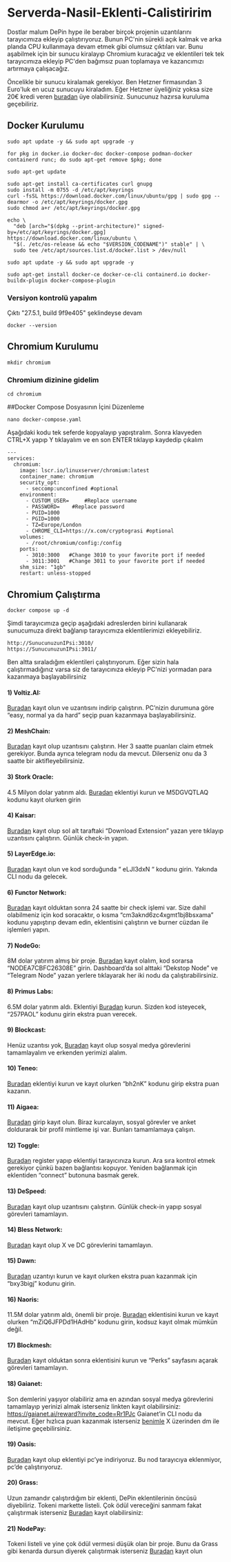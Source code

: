 # Serverda-Nasil-Eklenti-Calistiririm

Dostlar malum DePin hype ile beraber birçok projenin uzantılarını tarayıcımıza ekleyip çalıştırıyoruz. Bunun PC'nin sürekli açık kalmak ve arka planda CPU kullanmaya devam etmek gibi olumsuz çıktıları var. Bunu aşabilmek için bir sunucu kiralayıp Chromium kuracağız ve eklentileri tek tek tarayıcımıza ekleyip PC'den bağımsız puan toplamaya ve kazancımızı artırmaya çalışacağız.


Öncelikle bir sunucu kiralamak gerekiyor. Ben Hetzner firmasından 3 Euro'luk en ucuz sunucuyu kiraladım. Eğer Hetzner üyeliğiniz yoksa size 20€ kredi veren [buradan](https://hetzner.cloud/?ref=RacCSRmrsndd) üye olabilirsiniz. Sunucunuz hazırsa kuruluma geçebiliriz.

## Docker Kurulumu

```
sudo apt update -y && sudo apt upgrade -y
```
```
for pkg in docker.io docker-doc docker-compose podman-docker containerd runc; do sudo apt-get remove $pkg; done
```
```
sudo apt-get update
```
```
sudo apt-get install ca-certificates curl gnupg
sudo install -m 0755 -d /etc/apt/keyrings
curl -fsSL https://download.docker.com/linux/ubuntu/gpg | sudo gpg --dearmor -o /etc/apt/keyrings/docker.gpg
sudo chmod a+r /etc/apt/keyrings/docker.gpg
```
```
echo \
  "deb [arch="$(dpkg --print-architecture)" signed-by=/etc/apt/keyrings/docker.gpg] https://download.docker.com/linux/ubuntu \
  "$(. /etc/os-release && echo "$VERSION_CODENAME")" stable" | \
  sudo tee /etc/apt/sources.list.d/docker.list > /dev/null
```
```
sudo apt update -y && sudo apt upgrade -y
```
```
sudo apt-get install docker-ce docker-ce-cli containerd.io docker-buildx-plugin docker-compose-plugin
```

### Versiyon kontrolü yapalım

Çıktı "27.5.1, build 9f9e405" şeklindeyse devam
```
docker --version
```

## Chromium Kurulumu

```
mkdir chromium
```

### Chromium dizinine gidelim

```
cd chromium
```

##Docker Compose Dosyasının İçini Düzenleme

```
nano docker-compose.yaml
```

Aşağıdaki kodu tek seferde kopyalayıp yapıştıralım. Sonra klavyeden CTRL+X yapıp Y tıklayalım ve en son ENTER tıklayıp kaydedip çıkalım

```
---
services:
  chromium:
    image: lscr.io/linuxserver/chromium:latest
    container_name: chromium
    security_opt:
      - seccomp:unconfined #optional
    environment:
      - CUSTOM_USER=     #Replace username
      - PASSWORD=    #Replace password
      - PUID=1000
      - PGID=1000
      - TZ=Europe/London
      - CHROME_CLI=https://x.com/cryptograsi #optional
    volumes:
      - /root/chromium/config:/config
    ports:
      - 3010:3000   #Change 3010 to your favorite port if needed
      - 3011:3001   #Change 3011 to your favorite port if needed
    shm_size: "1gb"
    restart: unless-stopped
```

## Chromium Çalıştırma

```
docker compose up -d
```

Şimdi tarayıcımıza geçip aşağıdaki adreslerden birini kullanarak sunucumuza direkt bağlanıp tarayıcımıza eklentilerimizi ekleyebiliriz.

```
http://SunucunuzunIPsi:3010/
https://SunucunuzunIPsi:3011/
```


Ben altta sıraladığım eklentileri çalıştırıyorum. Eğer sizin hala çalıştırmadığınız varsa siz de tarayıcınıza ekleyip PC'nizi yormadan para kazanmaya başlayabilirsiniz

#### 1) Voltiz.AI:



[Buradan](https://voltix.ai/dashboard/salenodes?ref=F6IRN) kayıt olun ve uzantısını indirip çalıştırın. PC’nizin durumuna göre “easy, normal ya da hard” seçip puan kazanmaya başlayabilirsiniz.



#### 2) MeshChain:



[Buradan](https://app.meshchain.ai?ref=OLC6I2MQA74V) kayıt olup uzantısını çalıştırın. Her 3 saatte puanları claim etmek gerekiyor. Bunda ayrıca telegram nodu da mevcut. Dilerseniz onu da 3 saatte bir aktifleyebilirsiniz.



#### 3) Stork Oracle:
4.5 Milyon dolar yatırım aldı.
[Buradan](https://chromewebstore.google.com/detail/stork-verify/knnliglhgkmlblppdejchidfihjnockl) eklentiyi kurun ve M5DGVQTLAQ kodunu kayıt olurken girin



#### 4) Kaisar:
[Buradan](https://zero.kaisar.io/register?ref=ojclWt827) kayıt olup sol alt taraftaki “Download Extension” yazan yere tıklayıp uzantısını çalıştırın. Günlük check-in yapın.



#### 5) LayerEdge.io:
[Buradan](https://dashboard.layeredge.io/) kayıt olun ve kod sorduğunda “ eLJI3dxN “ kodunu girin. Yakında CLI nodu da gelecek.



#### 6) Functor Network:
[Buradan](https://node.securitylabs.xyz/?from=extension&type=signin&referralCode=cm3aknd6zc4xgmt1bj8bsxama) kayıt olduktan sonra 24 saatte bir check işlemi var. Size dahil olabilmeniz için kod soracaktır, o kısma “cm3aknd6zc4xgmt1bj8bsxama” kodunu yapıştırıp devam edin, eklentisini çalıştırın ve burner cüzdan ile işlemleri yapın.



#### 7) NodeGo:
8M dolar yatırım almış bir proje.
[Buradan](https://app.nodego.ai/r/NODEA7CBFC26308E) kayıt olalım, kod sorarsa “NODEA7CBFC26308E” girin. Dashboard’da sol alttaki “Dekstop Node” ve “Telegram Node” yazan yerlere tıklayarak her iki nodu da çalıştırabilirsiniz.



#### 8) Primus Labs:
6.5M dolar yatırım aldı.
Eklentiyi  [Buradan](https://chromewebstore.google.com/detail/primus-prev-pado/oeiomhmbaapihbilkfkhmlajkeegnjhe) kurun.
Sizden kod isteyecek, “257PAOL” kodunu girin ekstra puan verecek. 



#### 9) Blockcast:
Henüz uzantısı yok,  [Buradan](http://10.0.2.112:3000?referral-code=tK6Qzf) kayıt olup sosyal medya görevlerini tamamlayalım ve erkenden yerimizi alalım.



#### 10) Teneo:
[Buradan](https://chromewebstore.google.com/detail/teneo-community-node/emcclcoaglgcpoognfiggmhnhgabppkm) eklentiyi kurun ve kayıt olurken “bh2nK” kodunu girip ekstra puan kazanın.



#### 11) Aigaea: 
[Buradan](https://app.aigaea.net/register?ref=gasrYgeZzxX362) girip kayıt olun. Biraz kurcalayın, sosyal görevler ve anket doldurarak bir profil mintleme işi var. Bunları tamamlamaya çalışın.



#### 12) Toggle:
[Buradan](https://toggle.pro/sign-up/69e0bffa-b45f-4b55-957f-477dc32a7f56) register yapıp eklentiyi tarayıcınıza kurun. Ara sıra kontrol etmek gerekiyor çünkü bazen bağlantısı kopuyor. Yeniden bağlanmak için eklentiden “connect” butonuna basmak gerek.



#### 13) DeSpeed:
[Buradan](https://app.despeed.net/register?ref=eWeZvpjmjTVO) kayıt olup uzantısını çalıştırın. Günlük check-in yapıp sosyal görevleri tamamlayın.



#### 14) Bless Network:
[Buradan](https://bless.network/dashboard?ref=H63JOD) kayıt olup X ve DC görevlerini tamamlayın.



#### 15) Dawn:
[Buradan](https://chromewebstore.google.com/detail/dawn-validator-chrome-ext/fpdkjdnhkakefebpekbdhillbhonfjjp) uzantıyı kurun ve kayıt olurken ekstra puan kazanmak için “bxy3bigj” kodunu girin.



#### 16) Naoris:
11.5M dolar yatırım aldı, önemli bir proje.
[Buradan](https://chromewebstore.google.com/detail/naoris-protocol-browser-s/cpikalnagknmlfhnilhfelifgbollmmp) eklentisini kurun ve kayıt olurken “mZiQ6JFPDd1HAdHb” kodunu girin, kodsuz kayıt olmak mümkün değil.



#### 17) Blockmesh:
[Buradan](https://app.blockmesh.xyz/register?invite_code=d75fa421-9185-4c79-8c70-ab053e0734cc) kayıt olduktan sonra eklentisini kurun ve “Perks” sayfasını açarak görevleri tamamlayın.



#### 18) Gaianet:
Son demlerini yaşıyor olabiliriz ama en azından sosyal medya görevlerini tamamlayıp yerinizi almak isterseniz linkten kayıt olabilirsiniz: https://gaianet.ai/reward?invite_code=Rr1PJc
Gaianet’in CLI nodu da mevcut. Eğer hızlıca puan kazanmak isterseniz [benimle](https://x.com/cryptograsi) X üzerinden dm ile iletişime geçebilirsiniz.



#### 19) Oasis:
[Buradan](https://r.distribute.ai/2417ad21581df515) kayıt olup eklentiyi pc’ye indiriyoruz. Bu nod tarayıcıya eklenmiyor, pc’de çalıştırıyoruz.



#### 20) Grass:
Uzun zamandır çalıştırdığım bir eklenti, DePin eklentilerinin öncüsü diyebiliriz. Tokeni markette listeli. Çok ödül vereceğini sanmam fakat çalıştırmak isterseniz [Buradan](https://app.getgrass.io/register/?referralCode=sPgtuWYvWZKv7UC) kayıt olabilirsiniz: 



#### 21) NodePay:
Tokeni listeli ve yine çok ödül vermesi düşük olan bir proje. Bunu da Grass gibi kenarda dursun diyerek çalıştırmak isterseniz [Buradan](https://app.nodepay.ai/register?ref=aSetmleGqAzVRWt) kayıt olun


